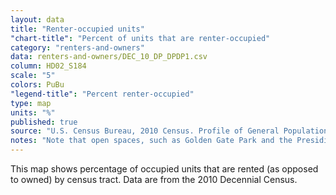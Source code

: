 ```yaml
---
layout: data
title: "Renter-occupied units"
"chart-title": "Percent of units that are renter-occupied"
category: "renters-and-owners"
data: renters-and-owners/DEC_10_DP_DPDP1.csv
column: HD02_S184
scale: "5"
colors: PuBu
"legend-title": "Percent renter-occupied"
type: map
units: "%"
published: true
source: "U.S. Census Bureau, 2010 Census. Profile of General Population and Housing Characteristics."
notes: "Note that open spaces, such as Golden Gate Park and the Presidio, have very few units. "
---
```


This map shows percentage of occupied units that are rented (as opposed to owned) by census tract. Data are from the 2010 Decennial Census.
